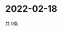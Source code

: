 # 2022-02-18
  共 0条

  <!-- BEGIN -->
  <!-- 最后更新时间Fri Feb 18 2022 08:06:59 GMT+0000 (Coordinated Universal Time) -->
  
  <!-- END -->
  
  